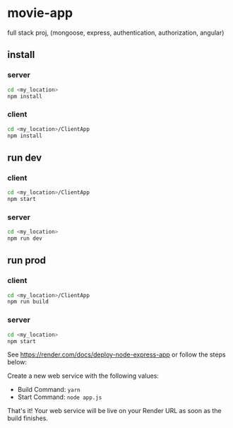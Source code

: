 # movie-app
full stack proj, (mongoose, express, authentication, authorization, angular)

## install
### server
```sh
cd <my_location>
npm install
```
### client
```sh
cd <my_location>/ClientApp
npm install
```

## run dev
### client
```sh
cd <my_location>/ClientApp
npm start
```
### server
```sh
cd <my_location>
npm run dev
```

## run prod
### client
```sh
cd <my_location>/ClientApp
npm run build
```

### server
```sh
cd <my_location>
npm start
```

See https://render.com/docs/deploy-node-express-app or follow the steps below:

Create a new web service with the following values:
  * Build Command: `yarn`
  * Start Command: `node app.js`

That's it! Your web service will be live on your Render URL as soon as the build finishes.
